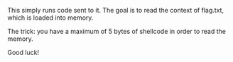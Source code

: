 This simply runs code sent to it. The goal is to read the context of flag.txt,
which is loaded into memory.

The trick: you have a maximum of 5 bytes of shellcode in order to read the
memory.

Good luck!

